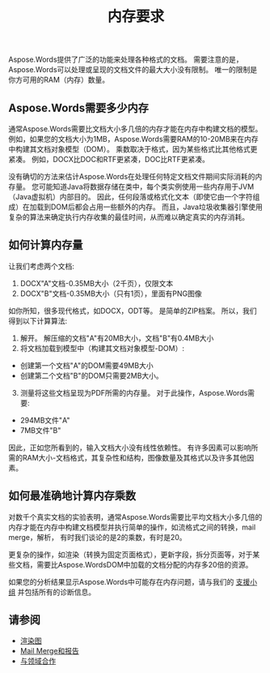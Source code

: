 ﻿---
title: 内存要求
second_title: Aspose.Words为Java
articleTitle: 内存要求
linktitle: 内存要求
description: "Aspose.WordsforJava处理文档需要多少内存？ 了解详情。"
type: docs
weight: 10
url: /zh/java/memory-requirements/
timestamp: 2024-09-25-11-08-55
---

Aspose.Words提供了广泛的功能来处理各种格式的文档。 需要注意的是，Aspose.Words可以处理或呈现的文档文件的最大大小没有限制。 唯一的限制是你方可用的RAM（内存）数量。

## Aspose.Words需要多少内存

通常Aspose.Words需要比文档大小多几倍的内存才能在内存中构建文档的模型。 例如，如果您的文档大小为1MB，Aspose.Words需要RAM的10-20MB来在内存中构建其文档对象模型（DOM）。 乘数取决于格式，因为某些格式比其他格式更紧凑。 例如，DOCX比DOC和RTF更紧凑，DOC比RTF更紧凑。

没有确切的方法来估计Aspose.Words在处理任何特定文档文件期间实际消耗的内存量。 您可能知道Java将数据存储在类中，每个类实例使用一些内存用于JVM（Java虚拟机）内部目的。 因此，任何段落或格式化文本（即使它由一个字符组成）在加载到DOM后都会占用一些额外的内存。 而且，Java垃圾收集器引擎使用复杂的算法来确定执行内存收集的最佳时间，从而难以确定真实的内存消耗。

## 如何计算内存量

让我们考虑两个文档:

1. DOCX"A"文档-0.35MB大小（2千页），仅限文本
2. DOCX"B"文档-0.35MB大小（只有1页），里面有PNG图像

如你所知，很多现代格式，如DOCX，ODT等。 是简单的ZIP档案。 所以，我们得到以下计算算法:
1. 解开。 解压缩的文档"A"有20MB大小，文档"B"有0.4MB大小
2. 将文档加载到模型中（构建其文档对象模型-DOM）:
* 创建第一个文档"A"的DOM需要49MB大小
* 创建第二个文档"B"的DOM只需要2MB大小。
3. 测量将这些文档呈现为PDF所需的内存量。 对于此操作，Aspose.Words需要:
  *  294MB文件"A"
  * 7MB文件"B"

因此，正如您所看到的，输入文档大小没有线性依赖性。 有许多因素可以影响所需的RAM大小-文档格式，其复杂性和结构，图像数量及其格式以及许多其他因素。

## 如何最准确地计算内存乘数

对数千个真实文档的实验表明，通常Aspose.Words需要比平均文档大小多几倍的内存才能在内存中构建文档模型并执行简单的操作，如流格式之间的转换，mail merge，解析， 有时我们谈论的是2的乘数，有时是20。

更复杂的操作，如渲染（转换为固定页面格式），更新字段，拆分页面等，对于某些文档，需要比Aspose.WordsDOM中加载的文档分配的内存多20倍的资源。

如果您的分析结果显示Aspose.Words中可能存在内存问题，请与我们的 [支援小组](/words/java/technical-support/) 并包括所有的诊断信息。

## 请参阅

* [渲染图](/words/java/rendering/)
* [Mail Merge和报告](/words/java/mail-merge-and-reporting/)
* [与领域合作](/words/java/working-with-fields/)
